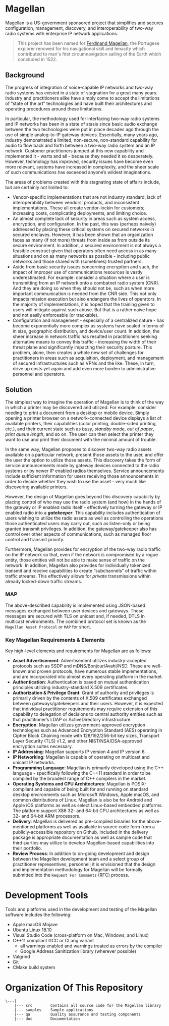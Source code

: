# Magellan
Magellan is a US-government sponsored project that simplifies and secures configuration, management, discovery, and interoperability of two-way radio systems with enterprise IP network applications.
>This project has been named for [Ferdinand Magellan](https://en.wikipedia.org/wiki/Ferdinand_Magellan), the Portugese explorer renowed for his navigational skill and tenacity which contributed to man's first circumnavigation sailing of the Earth which concluded in 1522.

## Background
The progress of integration of voice-capable IP networks and two-way radio systems has existed in a state of stagnation for a great many years. Industry and practitioners alike have simply come to accept the limitations of “state of the art” technologies and have built their architectures and operating procedures around these limitations.

In particular, the methodology used for interfacing two-way radio systems and IP networks has been in a state of stasis since basic audio exchange between the two technologies were put in place decades ago through the use of simple analog-to-IP gateway devices. Essentially, many years ago, industry demonstrated a limited, non-secure, non-standard capability for audio to flow back and forth between a two-way radio system and an IP network. Customer practitioners jumped at this new capability and implemented it - warts and all - because they needed it so desperately. However, technology has improved, security issues have become even more relevant, systems have increased in complexity, and the sheer scale of such communications has exceeded anyone’s wildest imaginations.

The areas of problems created with this stagnating state of affairs include, but are certainly not limited to:
- Vendor-specific implementations that are not industry standard, lack of interoperability between vendors’ products, and inconsistent implementations. These all create vendor-lockin for customers; increasing costs, complicating deployments, and limiting choice.
- An almost complete lack of security in areas such as system access, encryption, and configuration. In the past, this was (perhaps naively) addressed by placing these critical systems on secured networks in secured enclaves. However, it has been shown that an organization faces as many (if not more) threats from inside as from outside its secure environment. In addition, a secured environment is not always a feasible construct given that operators often need access in as many situations and on as many networks as possible - including public networks and those shared with (sometimes) trusted partners.
- Aside from basic security issues concerning encryption and such, the impact of improper use of communications resources is vastly underestimated. For example: consider a situation where a user is transmitting from an IP network onto a combatnet radio system (CNR). And they are doing so when they should not be, such as when more important communication is needed from the CNR side. This not only impacts mission execution but also endangers the lives of operators. In the majority of implementations, it is hoped that the training given to users will mitigate against such abuse. But that is a rather naive hope and not easily enforceable (or trackable).
- Configuration and management - especially of a centralized nature - has become exponentially more complex as systems have scaled in terms of in size, geographic distribution, and device/user count. In addition, the sheer increase in network traffic has resulted in practitioners seeking alternative means to convey this traffic - increasing the width of their threat plane and significantly impacting their security posture. This problem, alone, then creates a whole new set of challenges for practitioners in areas such as acquisition, deployment, and management of secured infrastructures such as VPNs and the like. These, in turn, drive up costs yet again and add even more burden to administrative personnel and operators.

## Solution
The simplest way to imagine the operation of Magellan is to think of the way in which a printer may be discovered and utilized. For example: consider needing to print a document from a desktop or mobile device. Simply opening a printer browser on a network-connected device displays a list of available printers, their capabilities (color printing, double-sided printing, etc.), and their current state such as *busy*, *standby mode*, *out of paper*, *print queue length*, and so on. The user can then select the printer they want to use and print their document with the minimal amount of trouble.

In the same way, Magellan proposes to discover two-way radio assets available on a particular network, present those assets to the user, and offer the user the option to utilize those assets. This discovery takes the form of service announcements made by gateway devices connected to the radio systems or by newer IP enabled radios themselves. Service announcements include sufficient information for users receiving those announcements in order to decide whether they wish to use the asset - very much like discovering available printers.

However, the design of Magellan goes beyond this discovery capability by placing control of who may use the radio system (and how) in the hands of the gateway or IP enabled radio itself - effectively turning the gateway or IP enabled radio into a ***gatekeeper***. This capability includes authentication of users wishing to utilize the radio assets as well as controlling the operations those authenticated users may carry out, such as listen-only or being granted transmit privileges. In addition, the gateway/gatekeeper also has control over other aspects of communications, such as managed floor control and transmit priority.

Furthermore, Magellan provides for encryption of the two-way radio traffic on the IP network so that, even if the network is compromised by a rogue entity, those entities will not be able to make sense of traffic on the network. In addition, Magellan also provides for individually tokenized transmit and receive capabilities to create “subchannels” of traffic within traffic streams. This effectively allows for *private* transmissions within already locked-down traffic streams.

### MAP
The above-described capability is implemented using JSON-based messages exchanged between user devices and gateways. These messages are secured with TLS on unicast and, if needed, DTLS in multicast environments. The combined protocol set is known as the ``Magellan Asset Protocol`` or ``MAP`` for short.

### Key Magellan Requirements & Elements
Key high-level elements and requirements for Magellan are as follows:
- **Asset Advertisement**: Advertisement utilizes industry-accepted protocols such as SSDP and mDNS/Bonjour/Avahi/NSD. These are well-known and proven protocols, have numerous stable implementations, and are incorporated into almost every operating platform in the market.
- **Authentication**: Authentication is based on mutual authentication principles utilizing industry-standard X.509 certificates.
- **Authorization & Privilege Grant**: Grant of authority and privileges is primarily driven by the contents of X.509 certificates exchanged between gateways/gatekeepers and their users. However, it is expected that individual practitioner requirements may require extension of this capability to delegation of decisions to central authority entities such as that practitioner’s LDAP or ActiveDirectory infrastructure.
- **Encryption**: Magellan utilizes government-approved encryption technologies such as Advanced Encryption Standard (AES) operating in Cipher Block Chaining mode with 128/192/256-bit key sizes, Transport Layer Security (TLS) v1.2, and other NIST/NSA/DSA-approved encryption suites necessary.
- **IP Addressing**: Magellan supports IP version 4 and IP version 6.
- **IP Networking**: Magellan is capable of operating on multicast and unicast IP networks.
- **Programming Language**: Magellan is primarily developed using the C++ language - specifically following the C++11 standard in order to be compiled by the broadest range of C++ compilers in the market.
- **Operating Systems and CPU Architectures**:  Magellan is POSIX-compliant and capable of being built for and running on standard desktop environments such as Microsoft Windows, Apple macOS, and common distributions of Linux. Magellan is also be for Android and Apple iOS platforms as well as select Linux-based embedded platforms. The platform support X86 32- and 64-bit CPU architectures as well as 32- and 64-bit ARM processors.
- **Delivery**: Magellan is delivered as pre-compiled binaries for the above-mentioned platforms as well as available in source code form from a publicly-accessible repository on Github. Included in the delivery package is appropriate documentation as well as sample code that third-parties may utilize to develop Magellan-based capabilities into their portfolio.
- **Review Process**: In addition to on-going development and design between the Magellen development team and a select group of practitioner representives, personnel; it is envisioned that the design and implementation methodology for Magellan will be formally submitted into the ``Request For Comments`` (RFC) process.

# Development Tools
Tools and platforms used in the development and testing of the Magellan software includes the
following:
- Apple macOS Mojave
- Ubuntu Linux 18.10
- Visual Studio Code (cross-platform on Mac, Windows, and Linux)
- C++11 compliant GCC or CLang variant
  - all warnings enabled and warnings treated as errors by the compiler
  - Google Address Sanitization library (wherever possible)
- Valgrind
- Git
- CMake build system

# Organization Of This Repository

```
\---|
    |--- src        Contains all source code for the Magellan library
    |--- samples    Sample applications
    |--- qa         Quality assurance and testing components
    |--- doc        Documentation
```
